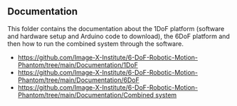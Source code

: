 ## Documentation
This folder contains the documentation about the 1DoF platform (software and hardware setup and Arduino code to download), the 6DoF platform and then how to run the combined system through the software.

  - https://github.com/Image-X-Institute/6-DoF-Robotic-Motion-Phantom/tree/main/Documentation/1DoF
  - https://github.com/Image-X-Institute/6-DoF-Robotic-Motion-Phantom/tree/main/Documentation/6DoF
  - [https://github.com/Image-X-Institute/6-DoF-Robotic-Motion-Phantom/tree/main/Documentation/Combined system](https://github.com/Image-X-Institute/6-DoF-Robotic-Motion-Phantom/tree/main/Documentation/Combined%20system)
